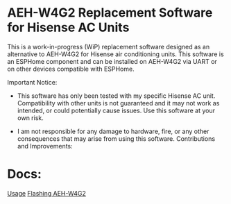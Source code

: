 # AEH-W4G2 Replacement Software for Hisense AC Units

This is a work-in-progress (WiP) replacement software designed as an alternative to AEH-W4G2 for Hisense air conditioning units. This software is an ESPHome component and can be installed on AEH-W4G2 via UART or on other devices compatible with ESPHome.

Important Notice:

- This software has only been tested with my specific Hisense AC unit. Compatibility with other units is not guaranteed and it may not work as intended, or could potentially cause issues.
Use this software at your own risk. 

- I am not responsible for any damage to hardware, fire, or any other consequences that may arise from using this software.
Contributions and Improvements:


# Docs:

[Usage](./docs/usage.md)
[Flashing AEH-W4G2](./docs/install_on_w4g2/instalation.md)